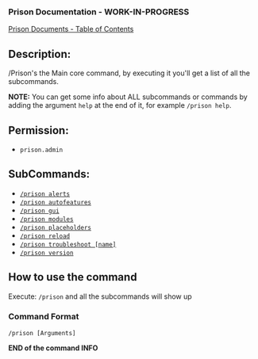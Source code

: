 ### Prison Documentation - **WORK-IN-PROGRESS**
[Prison Documents - Table of Contents](../docs/prison_docs_000_toc.md)

## Description:

/Prison's the Main core command, by executing it you'll get a list of all the subcommands.

**NOTE:** You can get some info about ALL subcommands or commands by adding the argument `help` at the end of it, for example `/prison help`.

## Permission:

- `prison.admin`

## SubCommands:

- [`/prison alerts`](prison_docs_command_2_prison_alerts.md)
- [`/prison autofeatures`](prison_docs_command_3_prison_autofeatures.md)
- [`/prison gui`](prison_docs_command_4_prison_gui.md)
- [`/prison modules`](prison_docs_command_5_prison_modules.md)
- [`/prison placeholders`](prison_docs_command_6_prison_placeholders.md)
- [`/prison reload`](prison_docs_command_7_prison_reload.md)
- [`/prison troubleshoot [name]`](prison_docs_command_8_troubleshoot.md)
- [`/prison version`](prison_docs_command_9_prison_version.md)

## How to use the command

Execute:
`/prison`
and all the subcommands will show up

### Command Format

`/prison [Arguments]`

**END of the command INFO**

